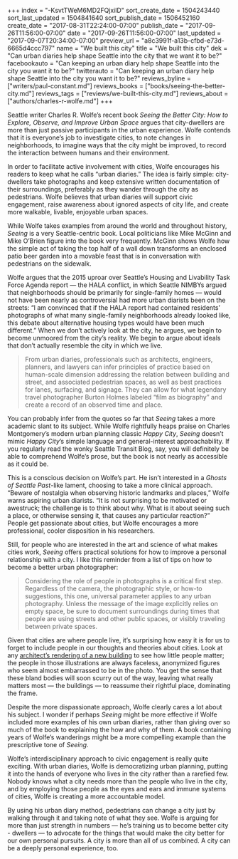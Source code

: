 +++
index = "-KsvtTWeM6MD2FQjxilD"
sort_create_date = 1504243440
sort_last_updated = 1504841640
sort_publish_date = 1506452160
create_date = "2017-08-31T22:24:00-07:00"
publish_date = "2017-09-26T11:56:00-07:00"
date = "2017-09-26T11:56:00-07:00"
last_updated = "2017-09-07T20:34:00-07:00"
preview_url = "a8c3991f-a13b-cfbd-e73d-6665d4ccc797"
name = "We built this city"
title = "We built this city"
dek = "Can urban diaries help shape Seattle into the city that we want it to be?"
facebookauto = "Can keeping an urban diary help shape Seattle into the city you want it to be?"
twitterauto = "Can keeping an urban diary help shape Seattle into the city you want it to be?"
reviews_byline = ["writers/paul-constant.md"]
reviews_books = ["books/seeing-the-better-city.md"]
reviews_tags = ["reviews/we-built-this-city.md"]
reviews_about = ["authors/charles-r-wolfe.md"]
+++

Seattle writer Charles R. Wolfe’s recent book *Seeing the Better City: How to Explore, Observe, and Improve Urban Space* argues that city-dwellers are more than just passive participants in the urban experience. Wolfe contends that it is everyone’s job to investigate cities, to note changes in neighborhoods, to imagine ways that the city might be improved, to record the interaction between humans and their environment.

In order to facilitate active involvement with cities, Wolfe encourages his readers to keep what he calls “urban diaries.” The idea is fairly simple: city-dwellers take photographs and keep extensive written documentation of their surroundings, preferably as they wander through the city as pedestrians. Wolfe believes that urban diaries will support civic engagement, raise awareness about ignored aspects of city life, and create more walkable, livable, enjoyable urban spaces.

While Wolfe takes examples from around the world and throughout history, *Seeing* is a very Seattle-centric book. Local politicians like Mike McGinn and Mike O’Brien figure into the book very frequently. McGinn shows Wolfe how the simple act of taking the top half of a wall down transforms an enclosed patio beer garden into a movable feast that is in conversation with pedestrians on the sidewalk.

Wolfe argues that the 2015 uproar over Seattle’s Housing and Livability Task Force Agenda report — the HALA conflict, in which Seattle NIMBYs argued that neighborhoods should be primarily for single-family homes — would not have been nearly as controversial had more urban diarists been on the streets: “I am convinced that if the HALA report had contained residents’ photographs of what many single-family neighborhoods already looked like, this debate about alternative housing types would have been much different.” When we don’t actively look at the city, he argues, we begin to become unmoored from the city’s reality. We begin to argue about ideals that don’t actually resemble the city in which we live.

<blockquote>From urban diaries, professionals such as architects, engineers, planners, and lawyers can infer principles of practice based on human-scale dimension addressing the relation between building and street, and associated pedestrian spaces, as well as best practices for lanes, surfacing, and signage. They can allow for what legendary travel photographer Burton Holmes labeled “film as biography” and create a record of an observed time and place.</blockquote>

You can probably infer from the quotes so far that *Seeing* takes a more academic slant to its subject. While Wolfe rightfully heaps praise on Charles Montgomery’s modern urban planning classic  *Happy City*, *Seeing* doesn’t mimic *Happy City*’s simple language and general-interest approachability. If you regularly read the wonky Seattle Transit Blog, say, you will definitely be able to comprehend Wolfe’s prose, but the book is not nearly as accessible as it could be.

This is a conscious decision on Wolfe’s part. He isn’t interested in a *Ghosts of Seattle Past*-like lament, choosing to take a more clinical approach. “Beware of nostalgia when observing historic landmarks and places,” Wolfe warns aspiring urban diarists. “It is not surprising to be motivated or awestruck; the challenge is to think about why. What is it about seeing such a place, or otherwise sensing it, that causes any particular reaction?” People get passionate about cities, but Wolfe encourages a more professional, cooler disposition in his researchers.

Still, for people who are interested in the art and science of what makes cities work, *Seeing* offers practical solutions for how to improve a personal relationship with a city. I like this reminder from a list of tips on how to become a better urban photographer:

<blockquote>Considering the role of people in photographs is a critical first step. Regardless of the camera, the photographic style, or how-to suggestions, this one, universal parameter applies to any urban photography. Unless the message of the image explicitly relies on empty space, be sure to document surroundings during times that people are using streets and other public spaces, or visibly traveling between private spaces.</blockquote>

Given that cities are where people live, it’s surprising how easy it is for us to forget to include people in our thoughts and theories about cities. Look at any [architect’s rendering of a new building](http://mediad.publicbroadcasting.net/p/shared/npr/styles/x_large/nprshared/201402/255861294.jpg) to see how little people matter; the people in those illustrations are always faceless, anonymized figures who seem almost embarrassed to be in the photo. You get the sense that these bland bodies will soon scurry out of the way, leaving what really matters most — the buildings — to reassume their rightful place, dominating the frame.

Despite the more dispassionate approach, Wolfe clearly cares a lot about his subject. I wonder if perhaps *Seeing* might be more effective if Wolfe included more examples of his own urban diaries, rather than giving over so much of the book to explaining the how and why of them. A book containing years of Wolfe’s wanderings might be a more compelling example than the prescriptive tone of *Seeing*.

Wolfe’s interdisciplinary approach to civic engagement is really quite exciting. With urban diaries, Wolfe is democratizing urban planning, putting it into the hands of everyone who lives in the city rather than a rarefied few. Nobody knows what a city needs more than the people who live in the city, and by employing those people as the eyes and ears and immune systems of cities, Wolfe is creating a more accountable model. 

By using his urban diary method, pedestrians can change a city just by walking through it and taking note of what they see. Wolfe is arguing for more than just strength in numbers — he’s training us to become better city - dwellers — to advocate for the things that would make the city better for our own personal pursuits. A city is more than all of us combined. A city can be a deeply personal experience, too.

